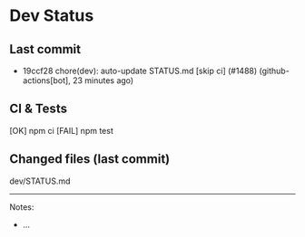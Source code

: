 # Dev Status

## Last commit
- 19ccf28 chore(dev): auto-update STATUS.md [skip ci] (#1488) (github-actions[bot], 23 minutes ago)
## CI & Tests
[OK] npm ci
[FAIL] npm test

## Changed files (last commit)
dev/STATUS.md

---
Notes:
- ...
